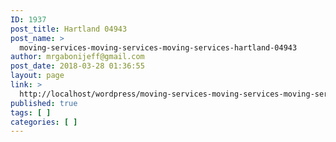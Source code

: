 ```yaml
---
ID: 1937
post_title: Hartland 04943
post_name: >
  moving-services-moving-services-moving-services-hartland-04943
author: mrgabonijeff@gmail.com
post_date: 2018-03-28 01:36:55
layout: page
link: >
  http://localhost/wordpress/moving-services-moving-services-moving-services-hartland-04943/
published: true
tags: [ ]
categories: [ ]
---
```

